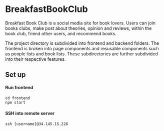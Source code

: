 # BreakfastBookClub

Breakfast Book Club is a social media site for book lovers. 
Users can join books clubs,
make post about theories, opinion and reviews, within the book club,
friend other users,
and recommend books.

The project directory is subdivided into frontend and backend folders. 
The frontend is broken into page components and resusable components such as people lists and book lists.
These subdirectories are further subdivided into their respective features.


## Set up

#### Run frontend
```
cd frontend
npm start
```

#### SSH into remote server
```
ssh [username]@34.145.15.228
```